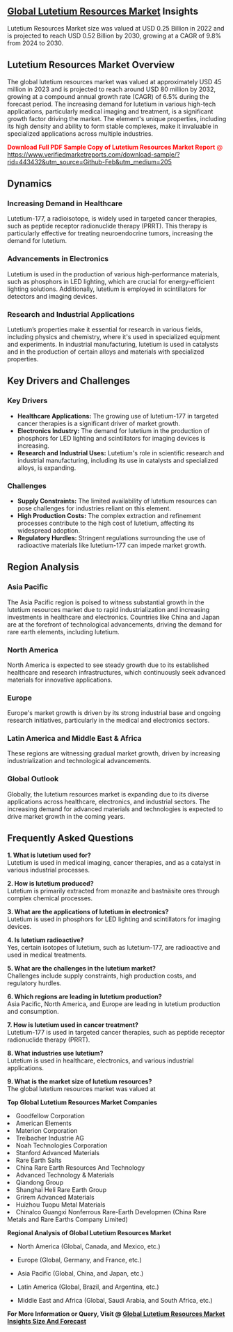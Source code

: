 <h2><a href="https://www.verifiedmarketreports.com/download-sample/?rid=443432&amp;utm_source=Github&amp;utm_medium=205" target="_blank">Global Lutetium Resources Market</a> Insights</h2><p>Lutetium Resources Market size was valued at USD 0.25 Billion in 2022 and is projected to reach USD 0.52 Billion by 2030, growing at a CAGR of 9.8% from 2024 to 2030.</p><p> <h2>Lutetium Resources Market Overview</h2> <p>The global lutetium resources market was valued at approximately USD 45 million in 2023 and is projected to reach around USD 80 million by 2032, growing at a compound annual growth rate (CAGR) of 6.5% during the forecast period. The increasing demand for lutetium in various high-tech applications, particularly medical imaging and treatment, is a significant growth factor driving the market. The element's unique properties, including its high density and ability to form stable complexes, make it invaluable in specialized applications across multiple industries. </p> <p><p><span class=""><span style="color: #ff0000;"><strong>Download Full PDF Sample Copy of Lutetium Resources Market Report</strong> @ </span><a href="https://www.verifiedmarketreports.com/download-sample/?rid=443432&amp;utm_source=Github-Feb&amp;utm_medium=205" target="_blank">https://www.verifiedmarketreports.com/download-sample/?rid=443432&amp;utm_source=Github-Feb&amp;utm_medium=205</a></span></p></p> <h2>Dynamics</h2> <h3>Increasing Demand in Healthcare</h3> <p>Lutetium-177, a radioisotope, is widely used in targeted cancer therapies, such as peptide receptor radionuclide therapy (PRRT). This therapy is particularly effective for treating neuroendocrine tumors, increasing the demand for lutetium. </p> <h3>Advancements in Electronics</h3> <p>Lutetium is used in the production of various high-performance materials, such as phosphors in LED lighting, which are crucial for energy-efficient lighting solutions. Additionally, lutetium is employed in scintillators for detectors and imaging devices. </p> <h3>Research and Industrial Applications</h3> <p>Lutetium’s properties make it essential for research in various fields, including physics and chemistry, where it's used in specialized equipment and experiments. In industrial manufacturing, lutetium is used in catalysts and in the production of certain alloys and materials with specialized properties. </p> <h2>Key Drivers and Challenges</h2> <h3>Key Drivers</h3> <ul> <li><strong>Healthcare Applications:</strong> The growing use of lutetium-177 in targeted cancer therapies is a significant driver of market growth. </li> <li><strong>Electronics Industry:</strong> The demand for lutetium in the production of phosphors for LED lighting and scintillators for imaging devices is increasing. </li> <li><strong>Research and Industrial Uses:</strong> Lutetium's role in scientific research and industrial manufacturing, including its use in catalysts and specialized alloys, is expanding. </li> </ul> <h3>Challenges</h3> <ul> <li><strong>Supply Constraints:</strong> The limited availability of lutetium resources can pose challenges for industries reliant on this element. </li> <li><strong>High Production Costs:</strong> The complex extraction and refinement processes contribute to the high cost of lutetium, affecting its widespread adoption. </li> <li><strong>Regulatory Hurdles:</strong> Stringent regulations surrounding the use of radioactive materials like lutetium-177 can impede market growth. </li> </ul> <h2>Region Analysis</h2> <h3>Asia Pacific</h3> <p>The Asia Pacific region is poised to witness substantial growth in the lutetium resources market due to rapid industrialization and increasing investments in healthcare and electronics. Countries like China and Japan are at the forefront of technological advancements, driving the demand for rare earth elements, including lutetium. </p> <h3>North America</h3> <p>North America is expected to see steady growth due to its established healthcare and research infrastructures, which continuously seek advanced materials for innovative applications. </p> <h3>Europe</h3> <p>Europe's market growth is driven by its strong industrial base and ongoing research initiatives, particularly in the medical and electronics sectors. </p> <h3>Latin America and Middle East & Africa</h3> <p>These regions are witnessing gradual market growth, driven by increasing industrialization and technological advancements. </p> <h3>Global Outlook</h3> <p>Globally, the lutetium resources market is expanding due to its diverse applications across healthcare, electronics, and industrial sectors. The increasing demand for advanced materials and technologies is expected to drive market growth in the coming years. </p> <h2>Frequently Asked Questions</h2> <p><strong>1. What is lutetium used for?</strong><br>Lutetium is used in medical imaging, cancer therapies, and as a catalyst in various industrial processes. </p> <p><strong>2. How is lutetium produced?</strong><br>Lutetium is primarily extracted from monazite and bastnäsite ores through complex chemical processes. </p> <p><strong>3. What are the applications of lutetium in electronics?</strong><br>Lutetium is used in phosphors for LED lighting and scintillators for imaging devices. </p> <p><strong>4. Is lutetium radioactive?</strong><br>Yes, certain isotopes of lutetium, such as lutetium-177, are radioactive and used in medical treatments. </p> <p><strong>5. What are the challenges in the lutetium market?</strong><br>Challenges include supply constraints, high production costs, and regulatory hurdles. </p> <p><strong>6. Which regions are leading in lutetium production?</strong><br>Asia Pacific, North America, and Europe are leading in lutetium production and consumption. </p> <p><strong>7. How is lutetium used in cancer treatment?</strong><br>Lutetium-177 is used in targeted cancer therapies, such as peptide receptor radionuclide therapy (PRRT). </p> <p><strong>8. What industries use lutetium?</strong><br>Lutetium is used in healthcare, electronics, and various industrial applications. </p> <p><strong>9. What is the market size of lutetium resources?</strong><br>The global lutetium resources market was valued at</p><p><strong>Top Global Lutetium Resources Market Companies</strong></p><div data-test-id=""><p><li>Goodfellow Corporation</li><li> American Elements</li><li> Materion Corporation</li><li> Treibacher Industrie AG</li><li> Noah Technologies Corporation</li><li> Stanford Advanced Materials</li><li> Rare Earth Salts</li><li> China Rare Earth Resources And Technology</li><li> Advanced Technology & Materials</li><li> Qiandong Group</li><li> Shanghai Heli Rare Earth Group</li><li> Grirem Advanced Materials</li><li> Huizhou Tuopu Metal Materials</li><li> Chinalco Guangxi Nonferrous Rare-Earth Developmen (China Rare Metals and Rare Earths Company Limited)</li></p><div><strong>Regional Analysis of&nbsp;Global Lutetium Resources Market</strong></div><ul><li dir="ltr"><p dir="ltr">North America&nbsp;(Global, Canada, and Mexico, etc.)</p></li><li dir="ltr"><p dir="ltr">Europe (Global, Germany, and France, etc.)</p></li><li dir="ltr"><p dir="ltr">Asia Pacific&nbsp;(Global, China, and Japan, etc.)</p></li><li dir="ltr"><p dir="ltr">Latin America&nbsp;(Global, Brazil, and Argentina, etc.)</p></li><li dir="ltr">Middle East and Africa&nbsp;(Global, Saudi Arabia, and South Africa, etc.)</li></ul><p><strong>For More Information or Query, Visit @&nbsp;</strong><strong><a href="https://www.verifiedmarketreports.com/product/lutetium-resources-market/?utm_source=Github&amp;utm_medium=205" target="_blank">Global Lutetium Resources Market Insights Size And Forecast</a></strong></p></div>
